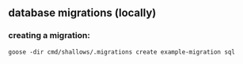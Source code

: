 ## database migrations (locally)

### creating a migration:

```
goose -dir cmd/shallows/.migrations create example-migration sql
```
